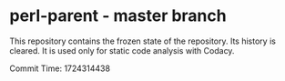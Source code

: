 # perl-parent - master branch

This repository contains the frozen state of the repository.
Its history is cleared. It is used only for static code
analysis with Codacy.

Commit Time: 1724314438